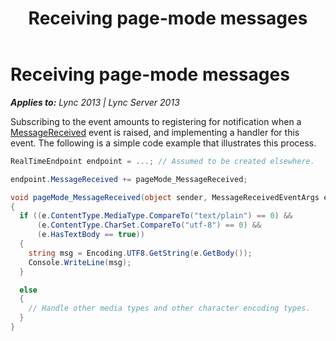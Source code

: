 ﻿---
title: Receiving page-mode messages
TOCTitle: Receiving page-mode messages
ms:assetid: 88a178b6-766c-4f1b-b36b-d8bd945c5faa
ms:mtpsurl: https://msdn.microsoft.com/en-us/library/Dn466058(v=office.15)
ms:contentKeyID: 57103051
ms.date: 07/25/2014
mtps_version: v=office.15
dev_langs:
- csharp
---

# Receiving page-mode messages


_**Applies to:** Lync 2013 | Lync Server 2013_

Subscribing to the event amounts to registering for notification when a [MessageReceived](https://msdn.microsoft.com/en-us/library/hh350010\(v=office.15\)) event is raised, and implementing a handler for this event. The following is a simple code example that illustrates this process.

``` csharp
RealTimeEndpoint endpoint = ...; // Assumed to be created elsewhere.

endpoint.MessageReceived += pageMode_MessageReceived;

void pageMode_MessageReceived(object sender, MessageReceivedEventArgs e)
{
  if ((e.ContentType.MediaType.CompareTo("text/plain") == 0) &&
      (e.ContentType.CharSet.CompareTo("utf-8") == 0) &&
      (e.HasTextBody == true))
  {
    string msg = Encoding.UTF8.GetString(e.GetBody());
    Console.WriteLine(msg);
  }

  else 
  {
    // Handle other media types and other character encoding types.
  }
}
```

